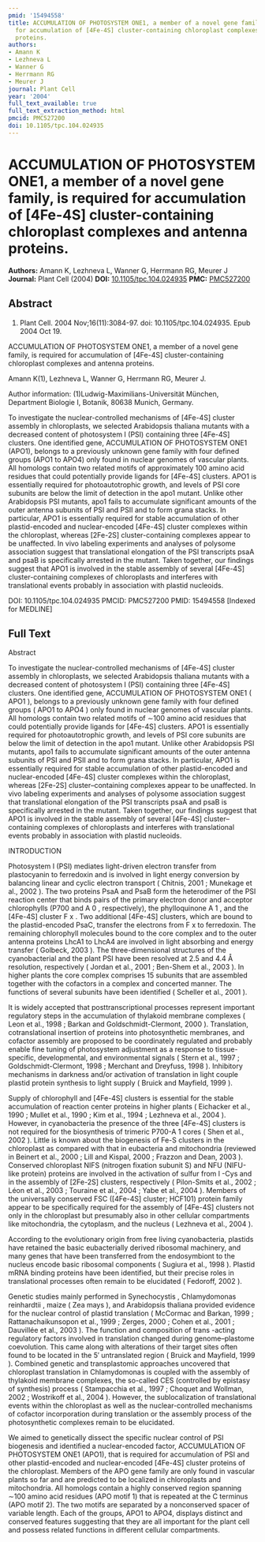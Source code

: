 ```yaml
---
pmid: '15494558'
title: ACCUMULATION OF PHOTOSYSTEM ONE1, a member of a novel gene family, is required
  for accumulation of [4Fe-4S] cluster-containing chloroplast complexes and antenna
  proteins.
authors:
- Amann K
- Lezhneva L
- Wanner G
- Herrmann RG
- Meurer J
journal: Plant Cell
year: '2004'
full_text_available: true
full_text_extraction_method: html
pmcid: PMC527200
doi: 10.1105/tpc.104.024935
---
```


# ACCUMULATION OF PHOTOSYSTEM ONE1, a member of a novel gene family, is required for accumulation of [4Fe-4S] cluster-containing chloroplast complexes and antenna proteins.
**Authors:** Amann K, Lezhneva L, Wanner G, Herrmann RG, Meurer J
**Journal:** Plant Cell (2004)
**DOI:** [10.1105/tpc.104.024935](https://doi.org/10.1105/tpc.104.024935)
**PMC:** [PMC527200](https://www.ncbi.nlm.nih.gov/pmc/articles/PMC527200/)

## Abstract

1. Plant Cell. 2004 Nov;16(11):3084-97. doi: 10.1105/tpc.104.024935. Epub 2004
Oct  19.

ACCUMULATION OF PHOTOSYSTEM ONE1, a member of a novel gene family, is required 
for accumulation of [4Fe-4S] cluster-containing chloroplast complexes and 
antenna proteins.

Amann K(1), Lezhneva L, Wanner G, Herrmann RG, Meurer J.

Author information:
(1)Ludwig-Maximilians-Universität München, Department Biologie I, Botanik, 80638 
Munich, Germany.

To investigate the nuclear-controlled mechanisms of [4Fe-4S] cluster assembly in 
chloroplasts, we selected Arabidopsis thaliana mutants with a decreased content 
of photosystem I (PSI) containing three [4Fe-4S] clusters. One identified gene, 
ACCUMULATION OF PHOTOSYSTEM ONE1 (APO1), belongs to a previously unknown gene 
family with four defined groups (APO1 to APO4) only found in nuclear genomes of 
vascular plants. All homologs contain two related motifs of approximately 100 
amino acid residues that could potentially provide ligands for [4Fe-4S] 
clusters. APO1 is essentially required for photoautotrophic growth, and levels 
of PSI core subunits are below the limit of detection in the apo1 mutant. Unlike 
other Arabidopsis PSI mutants, apo1 fails to accumulate significant amounts of 
the outer antenna subunits of PSI and PSII and to form grana stacks. In 
particular, APO1 is essentially required for stable accumulation of other 
plastid-encoded and nuclear-encoded [4Fe-4S] cluster complexes within the 
chloroplast, whereas [2Fe-2S] cluster-containing complexes appear to be 
unaffected. In vivo labeling experiments and analyses of polysome association 
suggest that translational elongation of the PSI transcripts psaA and psaB is 
specifically arrested in the mutant. Taken together, our findings suggest that 
APO1 is involved in the stable assembly of several [4Fe-4S] cluster-containing 
complexes of chloroplasts and interferes with translational events probably in 
association with plastid nucleoids.

DOI: 10.1105/tpc.104.024935
PMCID: PMC527200
PMID: 15494558 [Indexed for MEDLINE]

## Full Text

Abstract

To investigate the nuclear-controlled mechanisms of [4Fe-4S] cluster assembly in chloroplasts, we selected Arabidopsis thaliana mutants with a decreased content of photosystem I (PSI) containing three [4Fe-4S] clusters. One identified gene, ACCUMULATION OF PHOTOSYSTEM ONE1 ( APO1 ), belongs to a previously unknown gene family with four defined groups ( APO1 to APO4 ) only found in nuclear genomes of vascular plants. All homologs contain two related motifs of ∼100 amino acid residues that could potentially provide ligands for [4Fe-4S] clusters. APO1 is essentially required for photoautotrophic growth, and levels of PSI core subunits are below the limit of detection in the apo1 mutant. Unlike other Arabidopsis PSI mutants, apo1 fails to accumulate significant amounts of the outer antenna subunits of PSI and PSII and to form grana stacks. In particular, APO1 is essentially required for stable accumulation of other plastid-encoded and nuclear-encoded [4Fe-4S] cluster complexes within the chloroplast, whereas [2Fe-2S] cluster–containing complexes appear to be unaffected. In vivo labeling experiments and analyses of polysome association suggest that translational elongation of the PSI transcripts psaA and psaB is specifically arrested in the mutant. Taken together, our findings suggest that APO1 is involved in the stable assembly of several [4Fe-4S] cluster–containing complexes of chloroplasts and interferes with translational events probably in association with plastid nucleoids.

INTRODUCTION

Photosystem I (PSI) mediates light-driven electron transfer from plastocyanin to ferredoxin and is involved in light energy conversion by balancing linear and cyclic electron transport ( Chitnis, 2001 ; Munekage et al., 2002 ). The two proteins PsaA and PsaB form the heterodimer of the PSI reaction center that binds pairs of the primary electron donor and acceptor chlorophylls (P700 and A 0 , respectively), the phylloquinone A 1 , and the [4Fe-4S] cluster F x . Two additional [4Fe-4S] clusters, which are bound to the plastid-encoded PsaC, transfer the electrons from F x to ferredoxin. The remaining chlorophyll molecules bound to the core complex and to the outer antenna proteins LhcA1 to LhcA4 are involved in light absorbing and energy transfer ( Golbeck, 2003 ). The three-dimensional structures of the cyanobacterial and the plant PSI have been resolved at 2.5 and 4.4 Å resolution, respectively ( Jordan et al., 2001 ; Ben-Shem et al., 2003 ). In higher plants the core complex comprises 15 subunits that are assembled together with the cofactors in a complex and concerted manner. The functions of several subunits have been identified ( Scheller et al., 2001 ).

It is widely accepted that posttranscriptional processes represent important regulatory steps in the accumulation of thylakoid membrane complexes ( Leon et al., 1998 ; Barkan and Goldschmidt-Clermont, 2000 ). Translation, cotranslational insertion of proteins into photosynthetic membranes, and cofactor assembly are proposed to be coordinately regulated and probably enable fine tuning of photosystem adjustment as a response to tissue-specific, developmental, and environmental signals ( Stern et al., 1997 ; Goldschmidt-Clermont, 1998 ; Merchant and Dreyfuss, 1998 ). Inhibitory mechanisms in darkness and/or activation of translation in light couple plastid protein synthesis to light supply ( Bruick and Mayfield, 1999 ).

Supply of chlorophyll and [4Fe-4S] clusters is essential for the stable accumulation of reaction center proteins in higher plants ( Eichacker et al., 1990 ; Mullet et al., 1990 ; Kim et al., 1994 ; Lezhneva et al., 2004 ). However, in cyanobacteria the presence of the three [4Fe-4S] clusters is not required for the biosynthesis of trimeric P700-A 1 cores ( Shen et al., 2002 ). Little is known about the biogenesis of Fe-S clusters in the chloroplast as compared with that in eubacteria and mitochondria (reviewed in Beinert et al., 2000 ; Lill and Kispal, 2000 ; Frazzon and Dean, 2003 ). Conserved chloroplast NIFS (nitrogen fixation subunit S) and NFU (NIFU-like protein) proteins are involved in the activation of sulfur from l -Cys and in the assembly of [2Fe-2S] clusters, respectively ( Pilon-Smits et al., 2002 ; Léon et al., 2003 ; Touraine et al., 2004 ; Yabe et al., 2004 ). Members of the universally conserved FSC ([4Fe-4S] cluster; HCF101) protein family appear to be specifically required for the assembly of [4Fe-4S] clusters not only in the chloroplast but presumably also in other cellular compartments like mitochondria, the cytoplasm, and the nucleus ( Lezhneva et al., 2004 ).

According to the evolutionary origin from free living cyanobacteria, plastids have retained the basic eubacterially derived ribosomal machinery, and many genes that have been transferred from the endosymbiont to the nucleus encode basic ribosomal components ( Sugiura et al., 1998 ). Plastid mRNA binding proteins have been identified, but their precise roles in translational processes often remain to be elucidated ( Fedoroff, 2002 ).

Genetic studies mainly performed in Synechocystis , Chlamydomonas reinhardtii , maize ( Zea mays ), and Arabidopsis thaliana provided evidence for the nuclear control of plastid translation ( McCormac and Barkan, 1999 ; Rattanachaikunsopon et al., 1999 ; Zerges, 2000 ; Cohen et al., 2001 ; Dauvillée et al., 2003 ). The function and composition of trans -acting regulatory factors involved in translation changed during genome–plastome coevolution. This came along with alterations of their target sites often found to be located in the 5′ untranslated region ( Bruick and Mayfield, 1999 ). Combined genetic and transplastomic approaches uncovered that chloroplast translation in Chlamydomonas is coupled with the assembly of thylakoid membrane complexes, the so-called CES (controlled by epistasy of synthesis) process ( Stampacchia et al., 1997 ; Choquet and Wollman, 2002 ; Wostrikoff et al., 2004 ). However, the sublocalization of translational events within the chloroplast as well as the nuclear-controlled mechanisms of cofactor incorporation during translation or the assembly process of the photosynthetic complexes remain to be elucidated.

We aimed to genetically dissect the specific nuclear control of PSI biogenesis and identified a nuclear-encoded factor, ACCUMULATION OF PHOTOSYSTEM ONE1 (APO1), that is required for accumulation of PSI and other plastid-encoded and nuclear-encoded [4Fe-4S] cluster proteins of the chloroplast. Members of the APO gene family are only found in vascular plants so far and are predicted to be localized in chloroplasts and mitochondria. All homologs contain a highly conserved region spanning ∼100 amino acid residues (APO motif 1) that is repeated at the C terminus (APO motif 2). The two motifs are separated by a nonconserved spacer of variable length. Each of the groups, APO1 to APO4, displays distinct and conserved features suggesting that they are all important for the plant cell and possess related functions in different cellular compartments.
